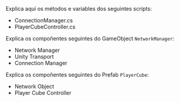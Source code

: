 Explica aquí os métodos e variables dos seguintes scripts:

- ConnectionManager.cs
- PlayerCubeController.cs

Explica os compoñentes seguintes do GameObject `NetworkManager`:

- Network Manager
- Unity Transport
- Connection Manager

Explica os compoñentes seguintes do Prefab `PlayerCube`:

- Network Object
- Player Cube Controller